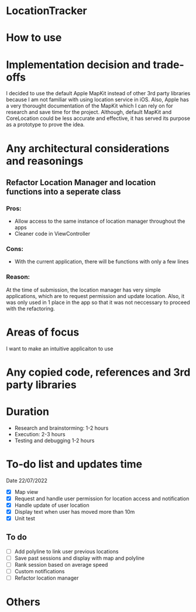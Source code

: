 # LocationTracker

# How to use

# Implementation decision and trade-offs
I decided to use the default Apple MapKit instead of other 3rd party libraries because I am not familiar with using location service in iOS. Also, Apple has a very thorought documentation of the MapKit which I can rely on for research and save time for the project. Although, default MapKit and CoreLocation could be less accurate and effective, it has served its purpose as a prototype to prove the idea.

# Any architectural considerations and reasonings
## Refactor Location Manager and location functions into a seperate class
  ### Pros: 
  - Allow access to the same instance of location manager throughout the apps
  - Cleaner code in ViewController
  
  ### Cons:
  - With the current application, there will be functions with only a few lines
  
  ### Reason: 
  At the time of submission, the location manager has very simple applications, which are to request permission and update location. Also, it was only used in 1 place in the app so that it was not neccessary to proceed with the refactoring.

# Areas of focus
I want to make an intuitive applicaiton to use 

# Any copied code, references and 3rd party libraries

# Duration
- Research and brainstorming: 1-2 hours
- Execution: 2-3 hours
- Testing and debugging 1-2 hours

# To-do list and updates time
Date 22/07/2022
- [x] Map view
- [x] Request and handle user permission for location access and notification
- [x] Handle update of user location
- [x] Display text when user has moved more than 10m
- [X] Unit test

## To do
- [ ] Add polyline to link user previous locations
- [ ] Save past sessions and display with map and polyline
- [ ] Rank session based on average speed
- [ ] Custom notifications
- [ ] Refactor location manager

# Others
